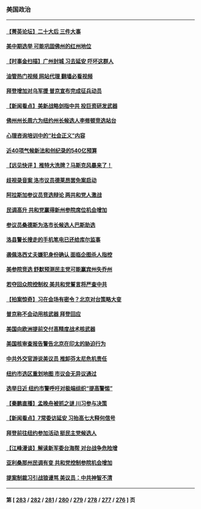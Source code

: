 ### 美国政治
---
#### [【菁英论坛】二十大后 三件大事](../../pages/ncid1078159/n13855500.md?10300845) 
#### [美中期选举 可能巩固佛州的红州地位](../../pages/ncid1078159/n13855492.md?10300845) 
#### [【时事金扫描】广州封城 习去延安 吓坏这群人](../../pages/ncid1078159/n13855036.md?10300845) 
#### [油管热门视频 网站代理 翻墙必看视频](http://132.145.103.77:81/youtube.html?10300845)
#### [拜登增加对乌军援 普京宣布完成征兵动员](../../pages/ncid1078159/n13855328.md?10300845) 
#### [【新闻看点】美新战略剑指中共 投巨资研发武器](../../pages/ncid1078159/n13854999.md?10300845) 
#### [佛州州长周六为纽约州长候选人李修顿竞选站台](../../pages/ncid1078159/n13855107.md?10300845) 
#### [心理咨询培训中的“社会正义”内容](../../pages/ncid1078159/n13855137.md?10300845) 
#### [近40项气候新法和创纪录的540亿预算](../../pages/ncid1078159/n13855075.md?10300845) 
#### [【远见快评 】推特大洗牌？马斯克风暴来了！](../../pages/ncid1078159/n13854994.md?10300845) 
#### [歧视录音案 洛市议员德莱昂罢免案启动](../../pages/ncid1078159/n13855033.md?10300845) 
#### [阿拉斯加参议员竞选辩论 两共和党人激战](../../pages/ncid1078159/n13854948.md?10300845) 
#### [民调高升 共和党赢得新州参院席位机会增加](../../pages/ncid1078159/n13854945.md?10300845) 
#### [参议员桑德斯为洛市长候选人巴斯助选](../../pages/ncid1078159/n13855026.md?10300845) 
#### [洛县警长搜走的手机笔电已还给库尔监事](../../pages/ncid1078159/n13855017.md?10300845) 
#### [袭佩洛西丈夫嫌犯身份确认 面临企图杀人指控](../../pages/ncid1078159/n13854965.md?10300845) 
#### [美参院竞选 舒默预测民主党可能赢宾州失乔州](../../pages/ncid1078159/n13854890.md?10300845) 
#### [若夺回众院控制权 美共和党誓言将严查中共](../../pages/ncid1078159/n13854888.md?10300845) 
#### [【拍案惊奇】习在会场有密令？北京对台策略大变](../../pages/ncid1078159/n13854895.md?10300845) 
#### [普京称不会动用核武器 拜登回应](../../pages/ncid1078159/n13854846.md?10300845) 
#### [美国向欧洲提前交付高精度战术核武器](../../pages/ncid1078159/n13854787.md?10300845) 
#### [美国核审查报告警告北京在印太的胁迫行为](../../pages/ncid1078159/n13854269.md?10300845) 
#### [中共外交官游说美议员 推卸芬太尼危机责任](../../pages/ncid1078159/n13854308.md?10300845) 
#### [纽约市选区重划地图 市议会无异议通过](../../pages/ncid1078159/n13854453.md?10300845) 
#### [选举日近 纽约市警呼吁对极端组织“提高警惕”](../../pages/ncid1078159/n13854438.md?10300845) 
#### [【秦鹏直播】孟晚舟被抓之谜 川习参与决策](../../pages/ncid1078159/n13854289.md?10300845) 
#### [【新闻看点】7常委访延安 习抬高七大释何信号](../../pages/ncid1078159/n13854162.md?10300845) 
#### [拜登前往纽约参加活动 挺民主党候选人](../../pages/ncid1078159/n13854248.md?10300845) 
#### [【江峰漫谈】解读新军委台海帮 对台战争危险增](../../pages/ncid1078159/n13854158.md?10300845) 
#### [亚利桑那州民调有变 共和党控制参院机会增加](../../pages/ncid1078159/n13854185.md?10300845) 
#### [提案制裁习引战狼谩骂 美议员：中共神智不清](../../pages/ncid1078159/n13854155.md?10300845) 

---
#### 第 [ [283](./283.md?10300845) / [282](./282.md?10300845) / [281](./281.md?10300845) / [280](./280.md?10300845) / [279](./279.md?10300845) / [278](./278.md?10300845) / [277](./277.md?10300845) / [276](./276.md?10300845) ] 页

